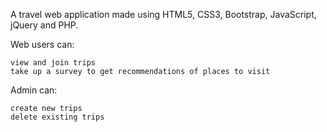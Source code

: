 A travel web application made using HTML5, CSS3, Bootstrap, JavaScript, jQuery and PHP.

Web users can:

    view and join trips
    take up a survey to get recommendations of places to visit

Admin can:

    create new trips
    delete existing trips

